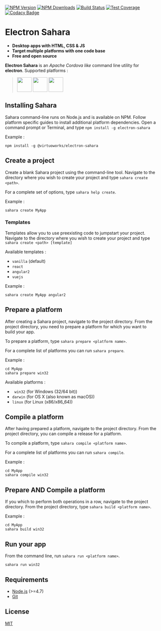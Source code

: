 [![NPM Version][npm-image]][npm-url]
[![NPM Downloads][downloads-image]][downloads-url]
[![Build Status][travis-image]][travis-url]
[![Test Coverage][coveralls-image]][coveralls-url]
[![Codacy Badge][codacy-image]][codacy-url]

# Electron Sahara

 - **Desktop apps with HTML, CSS & JS** 
 - **Target multiple platforms with one code base** 
 - **Free and open source**
 
**Electron Sahara** is an *Apache Cordova like* command line utility for **electron**. 
Supported platforms :

> <img src="https://upload.wikimedia.org/wikipedia/commons/3/35/Tux.svg" width="48"> <img src="https://upload.wikimedia.org/wikipedia/commons/b/bb/OS_X_El_Capitan_logo.svg" width="48"> <img src="https://upload.wikimedia.org/wikipedia/commons/5/5f/Windows_logo_-_2012.svg" width="48">

## Installing Sahara

Sahara command-line runs on Node.js and is available on NPM. Follow platform specific guides to install additional platform dependencies. Open a command prompt or Terminal, and type ``npm install -g electron-sahara``

Example :
```
npm install -g @virtuoworks/electron-sahara
```

## Create a project

Create a blank Sahara project using the command-line tool. Navigate to the directory where you wish to create your project and type ``sahara create <path>``.

For a complete set of options, type ``sahara help create``.

Example :
```
sahara create MyApp
```

### Templates

Templates allow you to use preexisting code to jumpstart your project. Navigate to the directory where you wish to create your project and type ``sahara create <path> [template]``

Available templates :

-  `` vanilla `` (default)
-  `` react ``
-  `` angular2 ``
-  `` vuejs ``

Example :
```
sahara create MyApp angular2
```

## Prepare a platform

After creating a Sahara project, navigate to the project directory. From the project directory, you need to prepare a platform for which you want to build your app.

To prepare a platform, type ``sahara prepare <platform name>``.

For a complete list of platforms you can run ``sahara prepare``.

Example :
```
cd MyApp
sahara prepare win32
```
Available platforms :

-  `` win32`` (for Windows (32/64 bit))
-  `` darwin `` (for OS X (also known as macOS))
-  `` linux `` (for Linux (x86/x86_64))

## Compile a platform

After having prepared a platform, navigate to the project directory. From the project directory, you can compile a release for a platform.

To compile a platform, type ``sahara compile <platform name>``.

For a complete list of platforms you can run ``sahara compile``.

Example :
```
cd MyApp
sahara compile win32
```

## Prepare AND Compile a platform

If you which to perform both operations in a row, navigate to the project directory. From the project directory, type ``sahara build <platform name>``.

Example :
```
cd MyApp
sahara build win32
```

## Run your app

From the command line, run ``sahara run <platform name>``.

`` sahara run win32 ``

## Requirements

 - [Node.js](https://nodejs.org/en/download/) (>=4.7)
 - [Git](https://git-scm.com/downloads)

 ## License

[MIT](LICENSE)

[npm-image]: https://img.shields.io/npm/v/@virtuoworks/electron-sahara.svg
[npm-url]: https://www.npmjs.com/package/@virtuoworks/electron-sahara
[downloads-image]: https://img.shields.io/npm/dm/@virtuoworks/electron-sahara.svg
[downloads-url]: https://www.npmjs.com/package/@virtuoworks/electron-sahara
[travis-image]: https://api.travis-ci.org/VirtuoWorks/electron-sahara.svg?branch=master
[travis-url]: https://travis-ci.org/VirtuoWorks/electron-sahara.svg
[coveralls-image]: https://coveralls.io/repos/github/VirtuoWorks/electron-sahara/badge.svg?branch=master&seed=3426236
[coveralls-url]: https://coveralls.io/github/VirtuoWorks/electron-sahara?branch=master
[codacy-image]: https://api.codacy.com/project/badge/Grade/a72b34b2d9194fe68a827c0a38f97aa9
[codacy-url]: https://www.codacy.com/app/VirtuoWorks/electron-sahara?utm_source=github.com&amp;utm_medium=referral&amp;utm_content=VirtuoWorks/electron-sahara&amp;utm_campaign=Badge_Grade